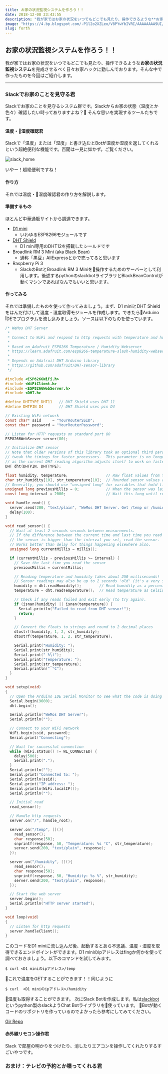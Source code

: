 ```yaml
---
title: お家の状況監視システムを作ろう！！
date: 2018-12-08 23:43:55
description: "我が家ではお家の状況をいつでもどこでも見たり、操作できるような**お家の状況監視システム**を完成させるべく日々お家ハックに勤しんでおります。そんな中で作ったものを今回はご紹介します。"
image: "https://4.bp.blogspot.com/-P1l2o2XZLeo/V8PYwYbIVRI/AAAAAAAA9UI/XvDaA3e0NYcwM6tuUVsGPaPDQF9TUlfHwCLcB/s800/window_amado_open.png"
slug: forth
---
```

## お家の状況監視システムを作ろう！！

我が家ではお家の状況をいつでもどこでも見たり、操作できるような**お家の状況監視システム**を完成させるべく日々お家ハックに勤しんでおります。そんな中で作ったものを今回はご紹介します。

---

### Slackでお家のことを見守る君

Slackでお家のことを見守るシステム群です。Slackからお家の状態（温度とか色々）確認したい時ってありますよね？ そんな思いを実現するツールたちです。

#### 温度・湿度確認君

Slackで「温度」または「湿度」と書き込むとBotが温度か湿度を返してくれるという超絶便利な機能です。百聞は一見に如かず。ご覧ください。

![slack_home](../static/images/slack_home.gif)

いやー！超絶便利ですね！

#### 作り方

それでは温度・湿度確認君の作り方を解説します。

#### 準備するもの

ほとんど中華通販サイトから調達できます。

- [D1 mini](https://wiki.wemos.cc/products:d1:d1_mini)
    - いわゆるESP8266モジュールです
- [DHT Shield](https://wiki.wemos.cc/products:d1_mini_shields:dht_shield)
    - D1 mini専用のDHT12を搭載したシールドです
- Broadlink RM 3 Mini (aka Black Bean)
    - 通称「黒豆」AliExpressとかで売ってると思います
- Raspberry Pi 3
    - SlackのBotとBroadlink RM 3 Miniを操作するためのサーバーとして利用します。後述するpythonのslackbotライブラリとBlackBeanControlが動くマシンであればなんでもいいと思います。

#### 作ってみる
それでは準備したものを使って作ってみましょう。まず、D1 miniとDHT Shieldをはんだ付けして温度・湿度取得モジュールを作成します。できたらArduino ÎDEでプログラムを流し込みましょう。ソースは以下のものを使っています。
``` C
/* WeMos DHT Server
 *
 * Connect to WiFi and respond to http requests with temperature and humidity
 *
 * Based on Adafruit ESP8266 Temperature / Humidity Webserver
 * https://learn.adafruit.com/esp8266-temperature-slash-humidity-webserver
 *
 * Depends on Adafruit DHT Arduino library
 * https://github.com/adafruit/DHT-sensor-library
 */

#include <ESP8266WiFi.h>
#include <WiFiClient.h>
#include <ESP8266WebServer.h>
#include <DHT.h>

#define DHTTYPE DHT11   // DHT Shield uses DHT 11
#define DHTPIN D4       // DHT Shield uses pin D4

// Existing WiFi network
const char* ssid     = "YourRouterSSID";
const char* password = "YourRouterPassword";

// Listen for HTTP requests on standard port 80
ESP8266WebServer server(80);

// Initialize DHT sensor
// Note that older versions of this library took an optional third parameter to
// tweak the timings for faster processors.  This parameter is no longer needed
// as the current DHT reading algorithm adjusts itself to work on faster procs.
DHT dht(DHTPIN, DHTTYPE);

float humidity, temperature;                 // Raw float values from the sensor
char str_humidity[10], str_temperature[10];  // Rounded sensor values and as strings
// Generally, you should use "unsigned long" for variables that hold time
unsigned long previousMillis = 0;            // When the sensor was last read
const long interval = 2000;                  // Wait this long until reading again

void handle_root() {
  server.send(200, "text/plain", "WeMos DHT Server. Get /temp or /humidity");
  delay(100);
}

void read_sensor() {
  // Wait at least 2 seconds seconds between measurements.
  // If the difference between the current time and last time you read
  // the sensor is bigger than the interval you set, read the sensor.
  // Works better than delay for things happening elsewhere also.
  unsigned long currentMillis = millis();

  if (currentMillis - previousMillis >= interval) {
    // Save the last time you read the sensor
    previousMillis = currentMillis;

    // Reading temperature and humidity takes about 250 milliseconds!
    // Sensor readings may also be up to 2 seconds 'old' (it's a very slow sensor)
    humidity = dht.readHumidity();        // Read humidity as a percent
    temperature = dht.readTemperature();  // Read temperature as Celsius

    // Check if any reads failed and exit early (to try again).
    if (isnan(humidity) || isnan(temperature)) {
      Serial.println("Failed to read from DHT sensor!");
      return;
    }

    // Convert the floats to strings and round to 2 decimal places
    dtostrf(humidity, 1, 2, str_humidity);
    dtostrf(temperature, 1, 2, str_temperature);

    Serial.print("Humidity: ");
    Serial.print(str_humidity);
    Serial.print(" %\t");
    Serial.print("Temperature: ");
    Serial.print(str_temperature);
    Serial.println(" °C");
  }
}

void setup(void)
{
  // Open the Arduino IDE Serial Monitor to see what the code is doing
  Serial.begin(9600);
  dht.begin();

  Serial.println("WeMos DHT Server");
  Serial.println("");

  // Connect to your WiFi network
  WiFi.begin(ssid, password);
  Serial.print("Connecting");

  // Wait for successful connection
  while (WiFi.status() != WL_CONNECTED) {
    delay(500);
    Serial.print(".");
  }
  Serial.println("");
  Serial.print("Connected to: ");
  Serial.println(ssid);
  Serial.print("IP address: ");
  Serial.println(WiFi.localIP());
  Serial.println("");

  // Initial read
  read_sensor();

  // Handle http requests
  server.on("/", handle_root);

  server.on("/temp", [](){
    read_sensor();
    char response[50];
    snprintf(response, 50, "Temperature: %s °C", str_temperature);
    server.send(200, "text/plain", response);
  });

  server.on("/humidity", [](){
    read_sensor();
    char response[50];
    snprintf(response, 50, "Humidity: %s %", str_humidity);
    server.send(200, "text/plain", response);
  });

  // Start the web server
  server.begin();
  Serial.println("HTTP server started");
}

void loop(void)
{
  // Listen for http requests
  server.handleClient();
}
```

このコードをD1 miniに流し込んだ後、起動するとあら不思議、温度・湿度を取得できるエンドポイントができます。D1 miniのipアドレスはfingか何かを使って調べておきましょう。以下のコマンドを試してみます。
```
$ curl <D1 miniのipアドレス>/temp
```
これで温度をGETすることができます！！同じように
```
$ curl  <D1 miniのipアドレス>/humidity
```
湿度も取得することができます。
次にSlack Botを作成します。私は[slackbot](https://github.com/lins05/slackbot)というpython製のslackようChat Botライブラリを使っています。
Botが動くコードのリポジトリを作っているのでよかったら参考にしてみてください。

[Gir Repo](https://google.co.jp)
#### 赤外線リモコン操作君

Slack で部屋の明かりをつけたり、消したりエアコンを操作してくれたりするすごいやつです。

### おまけ：テレビの予約とか喋ってくれる君
